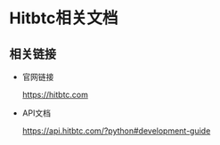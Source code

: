 # Hitbtc相关文档

## 相关链接

- 官网链接

    https://hitbtc.com

- API文档

    https://api.hitbtc.com/?python#development-guide